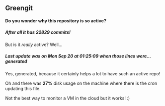 ## Greengit

#### Do you wonder why this repository is so active?

##### After all it has 22829 commits!

But is it *really* active? Well...

##### Last update was on Mon Sep 20 at 01:25:09 when those lines were... generated

Yes, generated, because it certainly helps a lot to have such an active repo!

Oh and there was **27%** disk usage on the machine
where there is the cron updating this file.

Not the best way to monitor a VM in the cloud but it works! :)
